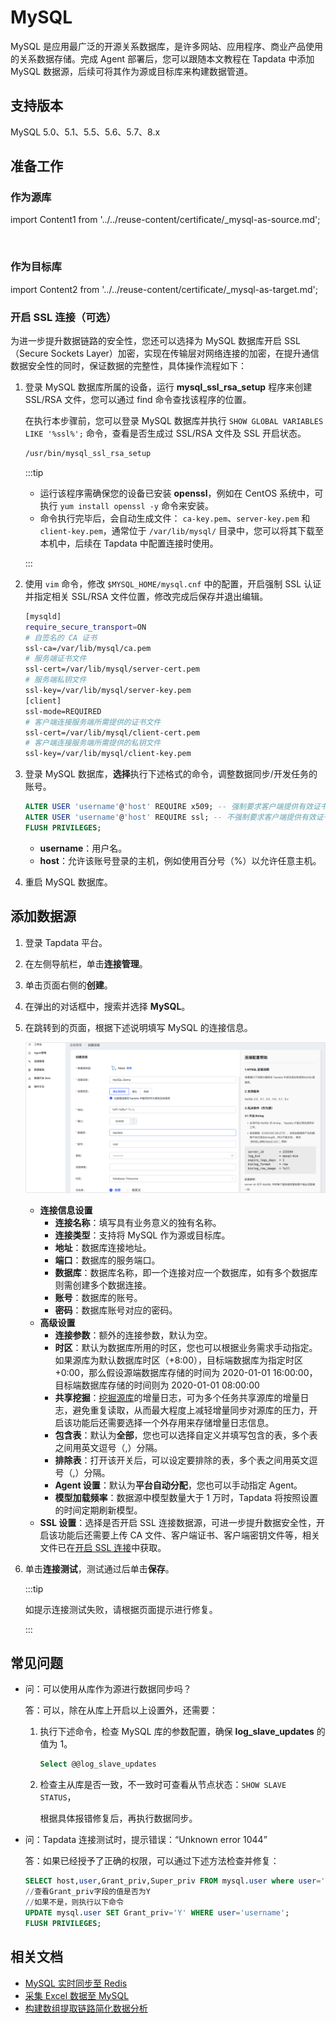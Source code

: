 # MySQL

MySQL 是应用最广泛的开源关系数据库，是许多网站、应用程序、商业产品使用的关系数据存储。完成 Agent 部署后，您可以跟随本文教程在 Tapdata 中添加 MySQL 数据源，后续可将其作为源或目标库来构建数据管道。

## 支持版本 

MySQL 5.0、5.1、5.5、5.6、5.7、8.x

## 准备工作

### 作为源库

import Content1 from '../../reuse-content/certificate/_mysql-as-source.md';

<Content1 />

​      

### 作为目标库

import Content2 from '../../reuse-content/certificate/_mysql-as-target.md';

<Content2 />



### <span id="ssl">开启 SSL 连接（可选）</span>

为进一步提升数据链路的安全性，您还可以选择为 MySQL 数据库开启 SSL（Secure Sockets Layer）加密，实现在传输层对网络连接的加密，在提升通信数据安全性的同时，保证数据的完整性，具体操作流程如下：

1. 登录 MySQL 数据库所属的设备，运行 **mysql_ssl_rsa_setup** 程序来创建 SSL/RSA 文件，您可以通过 find 命令查找该程序的位置。

   在执行本步骤前，您可以登录 MySQL 数据库并执行 `SHOW GLOBAL VARIABLES LIKE '%ssl%';` 命令，查看是否生成过 SSL/RSA 文件及 SSL 开启状态。

   ```bash
   /usr/bin/mysql_ssl_rsa_setup
   ```

   :::tip

   * 运行该程序需确保您的设备已安装 **openssl**，例如在 CentOS 系统中，可执行 `yum install openssl -y` 命令来安装。
   * 命令执行完毕后，会自动生成文件： `ca-key.pem`、`server-key.pem` 和 `client-key.pem`，通常位于 `/var/lib/mysql/` 目录中，您可以将其下载至本机中，后续在 Tapdata 中配置连接时使用。

   :::

2. 使用 `vim` 命令，修改 `$MYSQL_HOME/mysql.cnf` 中的配置，开启强制 SSL 认证并指定相关 SSL/RSA 文件位置，修改完成后保存并退出编辑。

   ```bash
   [mysqld]
   require_secure_transport=ON
   # 自签名的 CA 证书
   ssl-ca=/var/lib/mysql/ca.pem
   # 服务端证书文件
   ssl-cert=/var/lib/mysql/server-cert.pem
   # 服务端私钥文件
   ssl-key=/var/lib/mysql/server-key.pem
   [client]
   ssl-mode=REQUIRED
   # 客户端连接服务端所需提供的证书文件
   ssl-cert=/var/lib/mysql/client-cert.pem
   # 客户端连接服务端所需提供的私钥文件
   ssl-key=/var/lib/mysql/client-key.pem
   ```

3. 登录 MySQL 数据库，**选择**执行下述格式的命令，调整数据同步/开发任务的账号。

   ```sql
   ALTER USER 'username'@'host' REQUIRE x509; -- 强制要求客户端提供有效证书
   ALTER USER 'username'@'host' REQUIRE ssl; -- 不强制要求客户端提供有效证书
   FLUSH PRIVILEGES;
   ```

   * **username**：用户名。
   * **host**：允许该账号登录的主机，例如使用百分号（%）以允许任意主机。

4. 重启 MySQL 数据库。

   


## 添加数据源

1. 登录 Tapdata 平台。

2. 在左侧导航栏，单击**连接管理**。

3. 单击页面右侧的**创建**。

4. 在弹出的对话框中，搜索并选择 **MySQL**。

5. 在跳转到的页面，根据下述说明填写 MySQL 的连接信息。

   ![连接配置示例](../../images/mysql_connection_demo.png)

    * **连接信息设置**
        * **连接名称**：填写具有业务意义的独有名称。
        * **连接类型**：支持将 MySQL 作为源或目标库。
        * **地址**：数据库连接地址。
        * **端口**：数据库的服务端口。
        * **数据库**：数据库名称，即一个连接对应一个数据库，如有多个数据库则需创建多个数据连接。
        * **账号**：数据库的账号。
        * **密码**：数据库账号对应的密码。
    * **高级设置**
        * **连接参数**：额外的连接参数，默认为空。
        * **时区**：默认为数据库所用的时区，您也可以根据业务需求手动指定。
          如果源库为默认数据库时区（+8:00），目标端数据库为指定时区+0:00，那么假设源端数据库存储的时间为 2020-01-01 16:00:00，目标端数据库存储的时间则为 2020-01-01 08:00:00
        * **共享挖掘**：[挖掘源库](../../user-guide/advanced-settings/share-mining.md)的增量日志，可为多个任务共享源库的增量日志，避免重复读取，从而最大程度上减轻增量同步对源库的压力，开启该功能后还需要选择一个外存用来存储增量日志信息。
        * **包含表**：默认为**全部**，您也可以选择自定义并填写包含的表，多个表之间用英文逗号（,）分隔。
        * **排除表**：打开该开关后，可以设定要排除的表，多个表之间用英文逗号（,）分隔。
        * **Agent 设置**：默认为**平台自动分配**，您也可以手动指定 Agent。
        * **模型加载频率**：数据源中模型数量大于 1 万时，Tapdata 将按照设置的时间定期刷新模型。
    * **SSL 设置**：选择是否开启 SSL 连接数据源，可进一步提升数据安全性，开启该功能后还需要上传 CA 文件、客户端证书、客户端密钥文件等，相关文件已在[开启 SSL 连接](#ssl)中获取。

6. 单击**连接测试**，测试通过后单击**保存**。

   :::tip

   如提示连接测试失败，请根据页面提示进行修复。

   :::

## 常见问题

* 问：可以使用从库作为源进行数据同步吗？

  答：可以，除在从库上开启以上设置外，还需要：

  1. 执行下述命令，检查 MySQL 库的参数配置，确保 **log_slave_updates** 的值为 1。

     ```sql
     Select @@log_slave_updates
     ```

  2. 检查主从库是否一致，不一致时可查看从节点状态：`SHOW SLAVE STATUS`，

     根据具体报错修复后，再执行数据同步。

* 问：Tapdata 连接测试时，提示错误：“Unknown error 1044”

  答：如果已经授予了正确的权限，可以通过下述方法检查并修复：

  ```sql
  SELECT host,user,Grant_priv,Super_priv FROM mysql.user where user='username';
  //查看Grant_priv字段的值是否为Y
  //如果不是，则执行以下命令
  UPDATE mysql.user SET Grant_priv='Y' WHERE user='username';
  FLUSH PRIVILEGES;
  ```

## 相关文档

* [MySQL 实时同步至 Redis](../../pipeline-tutorial/mysql-to-redis.md)
* [采集 Excel 数据至 MySQL](../../pipeline-tutorial/excel-to-mysql.md)
* [构建数组提取链路简化数据分析](../../pipeline-tutorial/extract-array.md)
